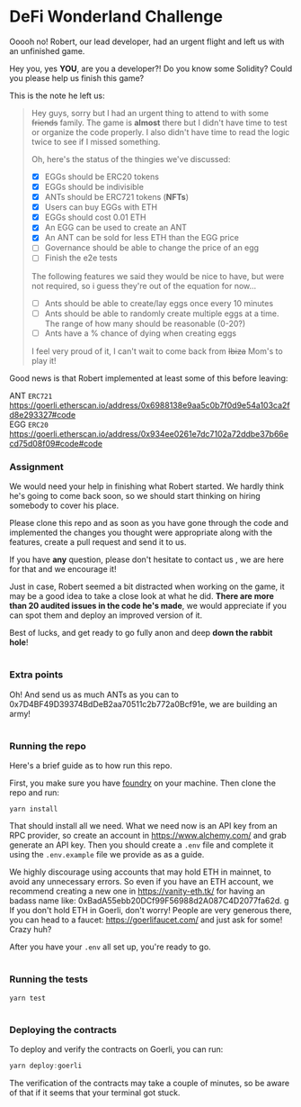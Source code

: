 # DeFi Wonderland Challenge

Ooooh no! Robert, our lead developer, had an urgent flight and left us with an unfinished game.

Hey you, yes **YOU**, are you a developer?! Do you know some Solidity? Could you please help us finish this game?

This is the note he left us:

> Hey guys, sorry but I had an urgent thing to attend to with some ~~friends~~ family.
> The game is **almost** there but I didn't have time to test or organize the code properly. I also didn't have time to read the logic twice to see if I missed something.
>
> Oh, here's the status of the thingies we've discussed:
>
> - [x] EGGs should be ERC20 tokens
> - [x] EGGs should be indivisible
> - [x] ANTs should be ERC721 tokens (**NFTs**)
> - [x] Users can buy EGGs with ETH
> - [x] EGGs should cost 0.01 ETH
> - [x] An EGG can be used to create an ANT
> - [x] An ANT can be sold for less ETH than the EGG price
> - [ ] Governance should be able to change the price of an egg
> - [ ] Finish the e2e tests
>
> The following features we said they would be nice to have, but were not required, so i guess they're out of the equation for now...
>
> - [ ] Ants should be able to create/lay eggs once every 10 minutes
> - [ ] Ants should be able to randomly create multiple eggs at a time. The range of how many should be reasonable (0-20?)
> - [ ] Ants have a % chance of dying when creating eggs
>
> I feel very proud of it, I can't wait to come back from ~~Ibiza~~ Mom's to play it!

Good news is that Robert implemented at least some of this before leaving:

ANT `ERC721` https://goerli.etherscan.io/address/0x6988138e9aa5c0b7f0d9e54a103ca2fd8e293327#code
<br/>
EGG `ERC20`
https://goerli.etherscan.io/address/0x934ee0261e7dc7102a72ddbe37b66ecd75d08f09#code#code

### Assignment

We would need your help in finishing what Robert started. We hardly think he's going to come back soon, so we should start thinking on hiring somebody to cover his place.

Please clone this repo and as soon as you have gone through the code and implemented the changes you thought were appropriate along with the features, create a pull request and send it to us.

If you have **any** question, please don't hesitate to contact us , we are here for that and we encourage it!

Just in case, Robert seemed a bit distracted when working on the game, it may be a good idea to take a close look at what he did. **There are more than 20 audited issues in the code he's made**, we would appreciate if you can spot them and deploy an improved version of it.

Best of lucks, and get ready to go fully anon and deep **down the rabbit hole**!

#

### Extra points

Oh! And send us as much ANTs as you can to 0x7D4BF49D39374BdDeB2aa70511c2b772a0Bcf91e, we are building an army!

#

### Running the repo

Here's a brief guide as to how run this repo.

First, you make sure you have [foundry](https://github.com/foundry-rs/foundry) on your machine.
Then clone the repo and run:
```
yarn install
```

That should install all we need. What we need now is an API key from an RPC provider, so create an account in https://www.alchemy.com/ and grab generate an API key. Then you should create a `.env` file and complete it using the `.env.example` file we provide as as a guide.

We highly discourage using accounts that may hold ETH in mainnet, to avoid any unnecessary errors. So even if you have an ETH account, we recommend creating a new one in https://vanity-eth.tk/ for having an badass name like: 0xBadA55ebb20DCf99F56988d2A087C4D2077fa62d.
g
If you don't hold ETH in Goerli, don't worry! People are very generous there, you can head to a faucet: https://goerlifaucet.com/ and just ask for some! Crazy huh?

After you have your `.env` all set up, you're ready to go.

#

### Running the tests

```
yarn test
```

#

### Deploying the contracts

To deploy and verify the contracts on Goerli, you can run:

```jsx
yarn deploy:goerli
```

The verification of the contracts may take a couple of minutes, so be aware of that if it seems that your terminal got stuck.
